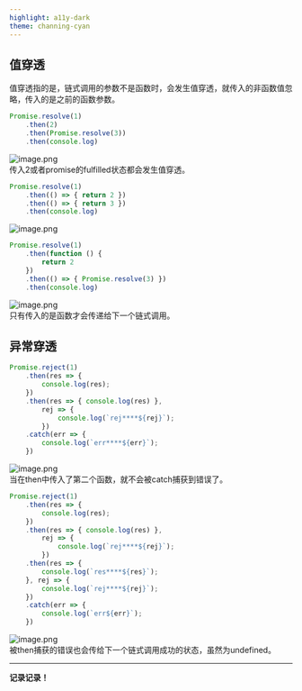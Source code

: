 ```yaml
---
highlight: a11y-dark
theme: channing-cyan
---
```

## 值穿透
值穿透指的是，链式调用的参数不是函数时，会发生值穿透，就传入的非函数值忽略，传入的是之前的函数参数。

```js
Promise.resolve(1)
    .then(2)
    .then(Promise.resolve(3))
    .then(console.log)
```

![image.png](https://p1-juejin.byteimg.com/tos-cn-i-k3u1fbpfcp/8b2ae406f0f647daa3a5280a0addbadb~tplv-k3u1fbpfcp-watermark.image)  
传入2或者promise的fulfilled状态都会发生值穿透。

```js
Promise.resolve(1)
    .then(() => { return 2 })
    .then(() => { return 3 })
    .then(console.log)
```

![image.png](https://p1-juejin.byteimg.com/tos-cn-i-k3u1fbpfcp/1f8b399c94ff4b44b6b28b48db397b47~tplv-k3u1fbpfcp-watermark.image)

```js
Promise.resolve(1)
    .then(function () {
        return 2
    })
    .then(() => { Promise.resolve(3) })
    .then(console.log)
```

![image.png](https://p3-juejin.byteimg.com/tos-cn-i-k3u1fbpfcp/281df78645064370baa0bee46b5c82f8~tplv-k3u1fbpfcp-watermark.image)  
只有传入的是函数才会传递给下一个链式调用。

## 异常穿透

```js
Promise.reject(1)
    .then(res => {
        console.log(res);
    })
    .then(res => { console.log(res) },
        rej => {
            console.log(`rej****${rej}`);
        })
    .catch(err => {
        console.log(`err****${err}`);
    })
```

![image.png](https://p6-juejin.byteimg.com/tos-cn-i-k3u1fbpfcp/9541a66c95424bdc99293043f9f0c169~tplv-k3u1fbpfcp-watermark.image)  
当在then中传入了第二个函数，就不会被catch捕获到错误了。


```js
Promise.reject(1)
    .then(res => {
        console.log(res);
    })
    .then(res => { console.log(res) },
        rej => {
            console.log(`rej****${rej}`);
        })
    .then(res => {
        console.log(`res****${res}`);
    }, rej => {
        console.log(`rej****${rej}`);
    })
    .catch(err => {
        console.log(`err${err}`);
    })
```

![image.png](https://p9-juejin.byteimg.com/tos-cn-i-k3u1fbpfcp/536550842278420cb9c2896f54ea2d79~tplv-k3u1fbpfcp-watermark.image)  
被then捕获的错误也会传给下一个链式调用成功的状态，虽然为undefined。
***
**记录记录！**

